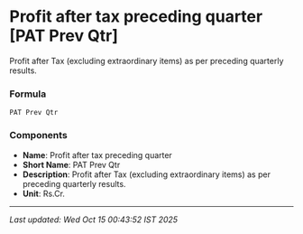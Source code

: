 # Profit after tax preceding quarter [PAT Prev Qtr]
Profit after Tax (excluding extraordinary items) as per preceding quarterly results.

### Formula
```text
PAT Prev Qtr
```


### Components
- **Name**: Profit after tax preceding quarter
- **Short Name**: PAT Prev Qtr
- **Description**: Profit after Tax (excluding extraordinary items) as per preceding quarterly results.
- **Unit**: Rs.Cr.

---
*Last updated: Wed Oct 15 00:43:52 IST 2025*
